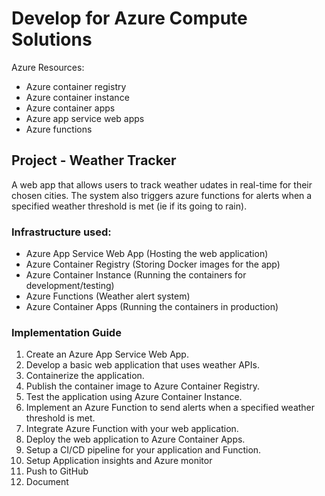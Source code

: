 # Develop for Azure Compute Solutions
Azure Resources:
- Azure container registry
- Azure container instance
- Azure container apps
- Azure app service web apps
- Azure functions

## Project - Weather Tracker
A web app that allows users to track weather udates in real-time for their chosen cities. The system also triggers azure functions for alerts when a specified weather threshold is met (ie if its going to rain).

### Infrastructure used:
- Azure App Service Web App (Hosting the web application)
- Azure Container Registry (Storing Docker images for the app)
- Azure Container Instance (Running the containers for development/testing)
- Azure Functions (Weather alert system)
- Azure Container Apps (Running the containers in production)

### Implementation Guide 
1. Create an Azure App Service Web App.
2. Develop a basic web application that uses weather APIs.
3. Containerize the application.
4. Publish the container image to Azure Container Registry.
5. Test the application using Azure Container Instance.
6. Implement an Azure Function to send alerts when a specified weather threshold is met.
7. Integrate Azure Function with your web application.
8. Deploy the web application to Azure Container Apps.
9. Setup a CI/CD pipeline for your application and Function.
10. Setup Application insights and Azure monitor
11. Push to GitHub
12. Document
